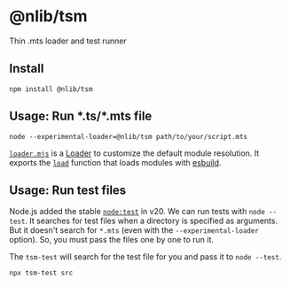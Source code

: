 # @nlib/tsm

Thin .mts loader and test runner

## Install

```
npm install @nlib/tsm
```

## Usage: Run \*.ts/\*.mts file

```
node --experimental-loader=@nlib/tsm path/to/your/script.mts
```

[`loader.mjs`](./loader.mjs) is a [Loader](https://nodejs.org/api/esm.html#loaders) to customize the default module resolution. It exports the [`load`](https://nodejs.org/api/esm.html#loadurl-context-nextload) function that loads modules with [esbuild](https://esbuild.github.io/).

## Usage: Run test files

Node.js added the stable [`node:test`](https://nodejs.org/api/test.html) in v20. We can run tests with `node --test`. It searches for test files when a directory is specified as arguments. But it doesn't search for `*.mts` (even with the `--experimental-loader` option). So, you must pass the files one by one to run it.

The `tsm-test` will search for the test file for you and pass it to `node --test`.

```sh
npx tsm-test src
```
